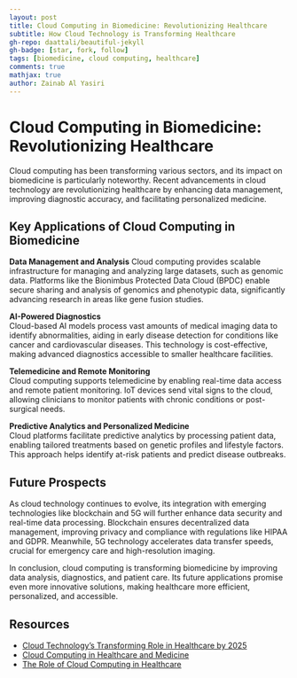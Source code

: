 ```yaml
---
layout: post
title: Cloud Computing in Biomedicine: Revolutionizing Healthcare
subtitle: How Cloud Technology is Transforming Healthcare
gh-repo: daattali/beautiful-jekyll
gh-badge: [star, fork, follow]
tags: [biomedicine, cloud computing, healthcare]
comments: true
mathjax: true
author: Zainab Al Yasiri
---
```


# Cloud Computing in Biomedicine: Revolutionizing Healthcare
Cloud computing has been transforming various sectors, and its impact on biomedicine is particularly noteworthy. Recent advancements in cloud technology are revolutionizing healthcare by enhancing data management, improving diagnostic accuracy, and facilitating personalized medicine.

## Key Applications of Cloud Computing in Biomedicine

**Data Management and Analysis**
Cloud computing provides scalable infrastructure for managing and analyzing large datasets, such as genomic data. Platforms like the Bionimbus Protected Data Cloud (BPDC) enable secure sharing and analysis of genomics and phenotypic data, significantly advancing research in areas like gene fusion studies.

**AI-Powered Diagnostics**  
Cloud-based AI models process vast amounts of medical imaging data to identify abnormalities, aiding in early disease detection for conditions like cancer and cardiovascular diseases. This technology is cost-effective, making advanced diagnostics accessible to smaller healthcare facilities.

**Telemedicine and Remote Monitoring**  
Cloud computing supports telemedicine by enabling real-time data access and remote patient monitoring. IoT devices send vital signs to the cloud, allowing clinicians to monitor patients with chronic conditions or post-surgical needs.

**Predictive Analytics and Personalized Medicine**  
Cloud platforms facilitate predictive analytics by processing patient data, enabling tailored treatments based on genetic profiles and lifestyle factors. This approach helps identify at-risk patients and predict disease outbreaks.

## Future Prospects  
As cloud technology continues to evolve, its integration with emerging technologies like blockchain and 5G will further enhance data security and real-time data processing. Blockchain ensures decentralized data management, improving privacy and compliance with regulations like HIPAA and GDPR. Meanwhile, 5G technology accelerates data transfer speeds, crucial for emergency care and high-resolution imaging.

In conclusion, cloud computing is transforming biomedicine by improving data analysis, diagnostics, and patient care. Its future applications promise even more innovative solutions, making healthcare more efficient, personalized, and accessible.

## Resources 
- [Cloud Technology’s Transforming Role in Healthcare by 2025](https://www.clindcast.com/cloud-technologys-transforming-role-in-healthcare-by-2025/)
- [Cloud Computing in Healthcare and Medicine](https://www.carmatec.com/blog/cloud-computing-in-healthcare-and-medicine-key-trends/)
- [The Role of Cloud Computing in Healthcare](https://www.mmsl.cz/pdfs/mms/2014/02/03.pdf)
